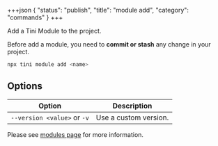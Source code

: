 +++json
{
  "status": "publish",
  "title": "module add",
  "category": "commands"
}
+++


Add a Tini Module to the project.

Before add a module, you need to **commit or stash** any change in your project.

```bash
npx tini module add <name>
```

## Options

| Option                      | Description           |
| --------------------------- | --------------------- |
| `--version <value>` or `-v` | Use a custom version. |

Please see [modules page](/module) for more information.
